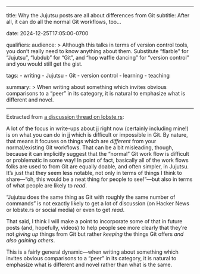 
---
title: Why the Jujutsu posts are all about differences from Git
subtitle: After all, it can do all the normal Git workflows, too…

date: 2024-12-25T17:05:00-0700

qualifiers:
    audience: >
        Although this talks in terms of version control tools, you don’t really need to know anything about them. Substitute “flarble” for “Jujutsu”, “lubdub” for “Git”, and “hop waffle dancing” for “version control” and you would still get the gist.

tags:
    - writing
    - Jujutsu
    - Git
    - version control
    - learning
    - teaching

summary: >
    When writing about something which invites obvious comparisons to a “peer” in its category, it is natural to emphasize what is different and novel.

---

Extracted from [a discussion thread on lobste.rs](https://lobste.rs/s/zgs3uo/jujutsu_megamerges_jj_absorb):

A lot of the focus in write-ups about [jj](https://jj-vcs.github.io/jj/latest/) right now (certainly including mine!) is on what you can do in jj which is difficult or impossible in Git. By nature, that means it focuses on things which are *different* from your normal/existing Git workflows. That can be a bit misleading, though, because it can implicitly suggest that the “normal” Git work flow is difficult or problematic in some way! In point of fact, basically all of the work flows folks are used to from Git are equally doable, and often simpler, in Jujutsu. It’s just that they seem less notable, not only in terms of things I think to share—“oh, this would be a neat thing for people to see!”—but also in terms of what people are likely to *read*. 

“Jujutsu does the same thing as Git with roughly the same number of commands” is not exactly likely to get a lot of discussion (on Hacker News or lobste.rs or social media) or even to get *read*.

That said, I think I will make a point to incorporate some of that in future posts (and, hopefully, videos) to help people see more clearly that they’re not *giving up* things from Git but rather *keeping* the things Git offers *and also gaining others*.

This is a fairly general dynamic—when writing about something which invites obvious comparisons to a “peer” in its category, it is natural to emphasize what is different and novel rather than what is the same.